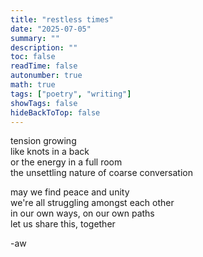 ```yaml
---
title: "restless times"
date: "2025-07-05"
summary: ""
description: ""
toc: false
readTime: false
autonumber: true
math: true
tags: ["poetry", "writing"]
showTags: false
hideBackToTop: false
---
```


tension growing  
like knots in a back    
or the energy in a full room  
the unsettling nature of coarse conversation  
  
may we find peace and unity  
we're all struggling amongst each other  
in our own ways, on our own paths  
let us share this, together


-aw
